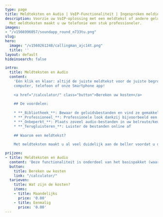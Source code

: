 ```yaml
---
type: page
title: Meldteksten en Audio | VoIP-Functionaliteit | Ingesproken meldingen
description: Voorzie uw VoIP-oplossing met een meldtekst of andere geluidsbestanden.
  Met meldteksten maakt u uw telefonie een stuk professioneler.
images:
- "/v1566996057/soundapp_round_n733tu.png"
slug: 
hero:
  image: "/v1560261248/callingman_ajc14t.png"
  title: ''
layout: default
hideinsearch: false

intro:
  title: Meldteksten en Audio
  content: 
    'Eén klik en klaar: altijd de juiste meldtekst voor de juiste begroeting van jouw klant. Handig voor iedereen; van medische praktijk     tot advocatenkantoor, van sportschool tot Sushibar. Schakel jouw teksten of andere acties automatisch of handmatig in, vanaf je
    computer, telefoon of onze Smartphone app!
    
    <a href="/calculator/" class="button">Bereken uw kosten</a>
    
    ## De voordelen:
    
    * **_Bibliotheek_**: Bewaar de geluidsbestanden en vind ze gemakkelijk terug
    * **_Professioneel_**: Professionele look dankzij bijvoorbeeld een welkomst-meldtekst
    * **_Onbeperkt_**: Plaats zoveel audio-bestanden in uw belroute/keuzemenu als u nodig heeft
    * **_Terugluisteren_**: Luister de bestanden online af
    
    ## Waarom een meldtekst?
    
    Met meldteksten maakt u al veel duidelijk aan de beller voordat u de beller aan de lijn hebt. De beller weet bijvoorbeeld of hij/zij     het juiste nummer heeft gebeld. Ook kunt u bijvoorbeeld belletjes filteren met een keuzemenu i.c.m. verschillende meldteksten.'

prijzen:
- title: Meldteksten en Audio
  content: 'Deze functionaliteit is onderdeel van het basispakket (waar u €7,50 excl. BTW voor betaalt).'
  button:
    title: Bereken uw kosten
    link: "/calculator/"
  tarieven:
    title: Wat zijn de kosten?
    items:
    - title: Maandelijks
      price: '0.00'
    - title: Eenmalig
      price: '0.00'
---
```

